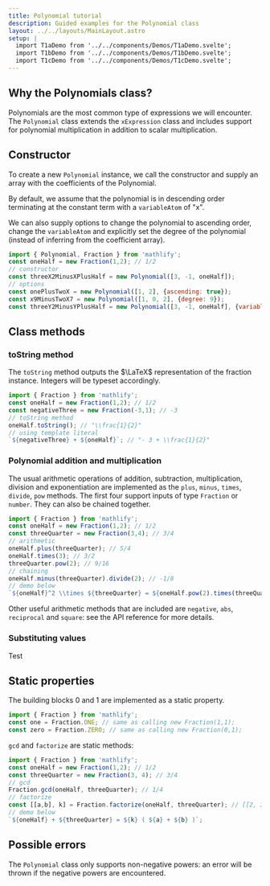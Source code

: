 ```yaml
---
title: Polynomial tutorial
description: Guided examples for the Polynomial class
layout: ../../layouts/MainLayout.astro
setup: |
  import T1aDemo from '../../components/Demos/T1aDemo.svelte';
  import T1bDemo from '../../components/Demos/T1bDemo.svelte';
  import T1cDemo from '../../components/Demos/T1cDemo.svelte';
---
```


## Why the Polynomials class?

Polynomials are the most common type of expressions we will encounter.
The `Polynomial` class extends the `xExpression` class and includes
support for polynomial multiplication in addition to scalar multiplication.

## Constructor

To create a new `Polynomial` instance, we call the constructor and
supply an array with the coefficients of the Polynomial.

By default, we assume that the polynomial is in descending order terminating
at the constant term with a `variableAtom` of "x".

We can also supply options to change the polynomial to ascending order, change
the `variableAtom` and explicitly set the degree of the polynomial (instead
of inferring from the coefficient array).

```js
import { Polynomial, Fraction } from 'mathlify';
const oneHalf = new Fraction(1,2); // 1/2 
// constructor
const threeX2MinusXPlusHalf = new Polynomial([3, -1, oneHalf]);
// options
const onePlusTwoX = new Polynomial([1, 2], {ascending: true});
const x9MinusTwoX7 = new Polynomial([1, 0, 2], {degree: 9});
const threeY2MinusYPlusHalf = new Polynomial([3, -1, oneHalf], {variableAtom: "y"});
```

<!-- markdownlint-disable -->
<T1aDemo />
<!-- markdownlint-enable -->

## Class methods

### toString method

The `toString` method outputs the $\LaTeX$ representation of the fraction instance.
Integers will be typeset accordingly.

```js
import { Fraction } from 'mathlify';
const oneHalf = new Fraction(1,2); // 1/2 
const negativeThree = new Fraction(-3,1); // -3
// toString method
oneHalf.toString(); // "\\frac{1}{2}"
// using template literal
`${negativeThree} + ${oneHalf}`; // "- 3 + \\frac{1}{2}"
```

<!-- markdownlint-disable -->
<T1aDemo />
<!-- markdownlint-enable -->

### Polynomial addition and multiplication

The usual arithmetic operations of addition, subtraction, multiplication, division
and exponentiation are implemented as the `plus`, `minus`, `times`, `divide`, `pow`
methods. The first four support inputs of type `Fraction` or `number`. They can
also be chained together.

```js
import { Fraction } from 'mathlify';
const oneHalf = new Fraction(1,2); // 1/2 
const threeQuarter = new Fraction(3,4); // 3/4
// arithmetic
oneHalf.plus(threeQuarter); // 5/4
oneHalf.times(3); // 3/2
threeQuarter.pow(2); // 9/16
// chaining
oneHalf.minus(threeQuarter).divide(2); // -1/8
// demo below
`${oneHalf}^2 \\times ${threeQuarter} = ${oneHalf.pow(2).times(threeQuarter)}`;
```

<!-- markdownlint-disable -->
<T1bDemo />
<!-- markdownlint-enable -->

Other useful arithmetic methods that are included are `negative`, `abs`, `reciprocal`
and `square`: see the API reference for more details.

### Substituting values

Test

## Static properties

The building blocks $0$ and $1$ are implemented as a static property.

```js
import { Fraction } from 'mathlify';
const one = Fraction.ONE; // same as calling new Fraction(1,1);
const zero = Fraction.ZERO; // same as calling new Fraction(0,1);
```

`gcd` and `factorize` are static methods:

```js
import { Fraction } from 'mathlify';
const oneHalf = new Fraction(1,2); // 1/2
const threeQuarter = new Fraction(3, 4); // 3/4
// gcd
Fraction.gcd(oneHalf, threeQuarter); // 1/4
// factorize
const [[a,b], k] = Fraction.factorize(oneHalf, threeQuarter); // [[2, 3], 1/4]
// demo below
`${oneHalf} + ${threeQuarter} = ${k} ( ${a} + ${b} )`;
```

<!-- markdownlint-disable -->
<T1cDemo />
<!-- markdownlint-enable -->

## Possible errors

The `Polynomial` class only supports non-negative powers: an error will be
thrown if the negative powers are encountered.
